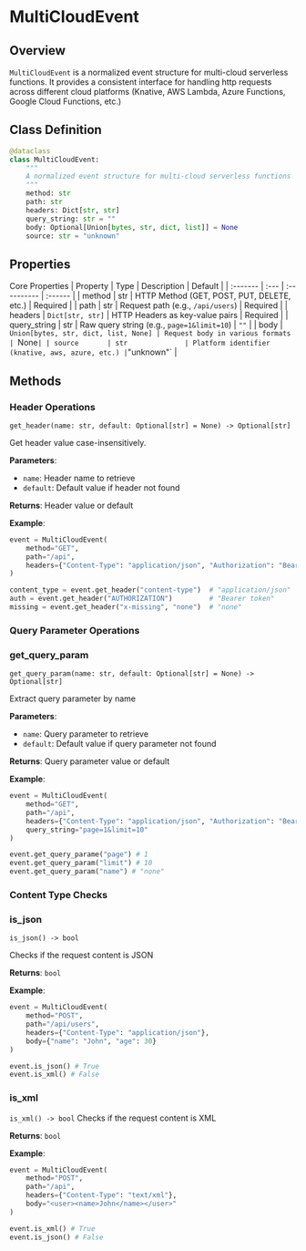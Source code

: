 # MultiCloudEvent

## Overview
`MultiCloudEvent` is a normalized event structure for multi-cloud serverless functions. It provides a consistent interface for handling http requests across different cloud platforms (Knative, AWS Lambda, Azure Functions, Google Cloud Functions, etc.)

## Class Definition
```python
@dataclass
class MultiCloudEvent:
    """
    A normalized event structure for multi-cloud serverless functions
    """
    method: str
    path: str
    headers: Dict[str, str]
    query_string: str = ""
    body: Optional[Union[bytes, str, dict, list]] = None
    source: str = "unknown"
```

## Properties
Core Properties
| Property     | Type             | Description | Default |
| :-------     | :---             | :---------- | :------ |
| method       | str              | HTTP Method (GET, POST, PUT, DELETE, etc.) | Required |
| path         | str              | Request path (e.g., `/api/users`) | Required |
| headers      | `Dict[str, str]` | HTTP Headers as key-value pairs   | Required |
| query_string | str              | Raw query string (e.g., `page=1&limit=10`) | `""` |
| body         | `Union[bytes, str, dict, list, None] | Request body in various formats | `None` |
| source       | str              | Platform identifier (knative, aws, azure, etc.) | `"unknown"` |

## Methods
### Header Operations
`get_header(name: str, default: Optional[str] = None) -> Optional[str]`

Get header value case-insensitively.

**Parameters**:
- `name`: Header name to retrieve
- `default`: Default value if header not found

**Returns**: Header value or default

**Example**:
```python
event = MultiCloudEvent(
    method="GET",
    path="/api",
    headers={"Content-Type": "application/json", "Authorization": "Bearer token"}
)

content_type = event.get_header("content-type")  # "application/json"
auth = event.get_header("AUTHORIZATION")         # "Bearer token"  
missing = event.get_header("x-missing", "none")  # "none"
```

### Query Parameter Operations
### get_query_param
`get_query_param(name: str, default: Optional[str] = None) -> Optional[str]`

Extract query parameter by name

**Parameters**:
- `name`: Query parameter to retrieve
- `default`: Default value if query parameter not found

**Returns**: Query parameter value or default

**Example**:
```python
event = MultiCloudEvent(
    method="GET",
    path="/api",
    headers={"Content-Type": "application/json", "Authorization": "Bearer token"},
    query_string="page=1&limit=10"
)

event.get_query_parame("page") # 1
event.get_query_param("limit") # 10
event.get_query_param("name") # "none"
```

### Content Type Checks

### is_json

`is_json() -> bool`

Checks if the request content is JSON

**Returns**: `bool`

**Example**:
```python
event = MultiCloudEvent(
    method="POST",
    path="/api/users",
    headers={"Content-Type": "application/json"},
    body={"name": "John", "age": 30}
)

event.is_json() # True
event.is_xml() # False
```
### is_xml
`is_xml() -> bool`
Checks if the request content is XML

**Returns**: `bool`

**Example**:
```python
event = MultiCloudEvent(
    method="POST",
    path="/api", 
    headers={"Content-Type": "text/xml"},
    body="<user><name>John</name></user>"
)

event.is_xml() # True
event.is_json() # False
```